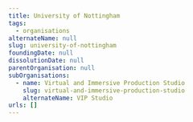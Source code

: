 ```yaml
---
title: University of Nottingham
tags:
  - organisations
alternateName: null
slug: university-of-nottingham
foundingDate: null
dissolutionDate: null
parentOrganisation: null
subOrganisations:
  - name: Virtual and Immersive Production Studio
    slug: virtual-and-immersive-production-studio
    alternateName: VIP Studio
urls: []
---
```

